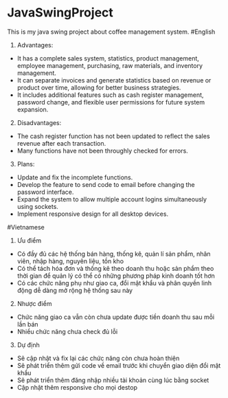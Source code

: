 # JavaSwingProject
This is my java swing project about coffee management system.
#English
1) Advantages:
  - It has a complete sales system, statistics, product management, employee management, purchasing, raw materials, and inventory management.
  - It can separate invoices and generate statistics based on revenue or product over time, allowing for better business strategies.
  - It includes additional features such as cash register management, password change, and flexible user permissions for future system expansion.
2) Disadvantages:
  - The cash register function has not been updated to reflect the sales revenue after each transaction.
  - Many functions have not been throughly checked for errors.
3) Plans:
  - Update and fix the incomplete functions.
  - Develop the feature to send code to email before changing the password interface.
  - Expand the system to allow multiple account logins simultaneously using sockets.
  - Implement responsive design for all desktop devices.

#Vietnamese
1) Ưu điểm
  - Có đầy đủ các hệ thống bán hàng, thống kê, quản lí sản phẩm, nhân viên, nhập hàng, nguyên liệu, tồn kho
  - Có thể tách hóa đơn và thống kê theo doanh thu hoặc sản phẩm theo thời gian để quản lý có thể có những phương pháp kinh doanh tốt hơn
  - Có các chức năng phụ như giao ca, đổi mật khẩu và phân quyền linh động dễ dàng mở rộng hệ thống sau này
 2) Nhược điểm
  - Chức năng giao ca vẫn còn chưa update được tiền doanh thu sau mỗi lần bán
  - Nhiều chức năng chưa check đủ lỗi
 3) Dự định
   - Sẽ cập nhật và fix lại các chức năng còn chưa hoàn thiện
   - Sẽ phát triển thêm gửi code về email trước khi chuyển giao diện đổi mật khẩu
   - Sẽ phát triển thêm đăng nhập nhiều tài khoản cùng lúc bằng socket 
   - Cập nhật thêm responsive cho mọi destop


